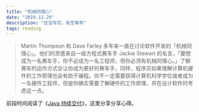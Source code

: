 ```yaml
---
title: "机械同理心"
date: "2019-12-29"
description: "还没写完，有空再写"
tags: reading
---
```


> Martin Thompson 和 Dave Farley 多年来一直在讨论软件开发的「机械同理心」。他们的灵感来自一级方程式赛车手 Jackie Stewart 的名言，「要想成为一名赛车手，你不必成为一名工程师，但你必须有机械同理心。」了解赛车的运作方式会让你成为更好的赛车手，同样，程序员如果理解计算机硬件的工作原理也会有助于编程。你不一定需要获得计算机科学学位或者成为一名硬件工程师，但是你确实需要了解硬件的工作原理，并在设计软件时考虑这一点。

前段时间阅读了《[Java 持续交付](https://book.douban.com/subject/34872165/)》，这里分享分享心得。
